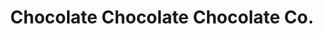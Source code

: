 ---
title: "Chocolate Chocolate Chocolate Co."
url: /kirkwood/chocolate-chocolate-chocolate-co/
shop: Süßwaren
---
